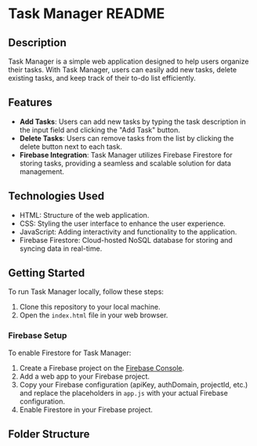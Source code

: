 # Task Manager README

## Description

Task Manager is a simple web application designed to help users organize their tasks. With Task Manager, users can easily add new tasks, delete existing tasks, and keep track of their to-do list efficiently.

## Features

- **Add Tasks**: Users can add new tasks by typing the task description in the input field and clicking the "Add Task" button.
- **Delete Tasks**: Users can remove tasks from the list by clicking the delete button next to each task.
- **Firebase Integration**: Task Manager utilizes Firebase Firestore for storing tasks, providing a seamless and scalable solution for data management.

## Technologies Used

- HTML: Structure of the web application.
- CSS: Styling the user interface to enhance the user experience.
- JavaScript: Adding interactivity and functionality to the application.
- Firebase Firestore: Cloud-hosted NoSQL database for storing and syncing data in real-time.

## Getting Started

To run Task Manager locally, follow these steps:

1. Clone this repository to your local machine.
2. Open the `index.html` file in your web browser.

### Firebase Setup

To enable Firestore for Task Manager:

1. Create a Firebase project on the [Firebase Console](https://console.firebase.google.com/).
2. Add a web app to your Firebase project.
3. Copy your Firebase configuration (apiKey, authDomain, projectId, etc.) and replace the placeholders in `app.js` with your actual Firebase configuration.
4. Enable Firestore in your Firebase project.

## Folder Structure

